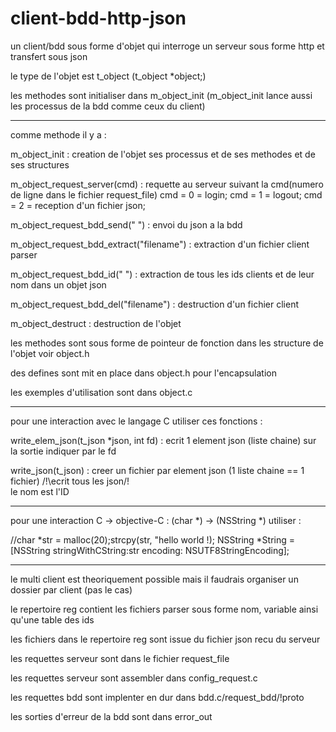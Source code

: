 # client-bdd-http-json
un client/bdd sous forme d'objet qui interroge un serveur sous forme http et transfert sous json

le type de l'objet est t_object
(t_object *object;)

les methodes sont initialiser dans m_object_init
(m_object_init lance aussi les processus de la bdd comme ceux du client)


______________________________________________________________________________________________________


comme methode il y a :

m_object_init : creation de l'objet ses processus et de ses methodes et de ses structures

m_object_request_server(cmd) : requette au serveur suivant la cmd(numero de ligne dans le fichier request_file)
cmd = 0 = login; cmd = 1 = logout; cmd = 2 = reception d'un fichier json;

m_object_request_bdd_send(" ") : envoi du json a la bdd

m_object_request_bdd_extract("filename") : extraction d'un fichier client parser

m_object_request_bdd_id(" ") : extraction de tous les ids clients et de leur nom dans un objet json

m_object_request_bdd_del("filename") : destruction d'un fichier client

m_object_destruct : destruction de l'objet

les methodes sont sous forme de pointeur de fonction dans les structure de l'objet voir object.h

des defines sont mit en place dans object.h pour l'encapsulation

les exemples d'utilisation sont dans object.c


____________________________________________________________________________________________


pour une interaction avec le langage C utiliser ces fonctions :

write_elem_json(t_json *json, int fd) : ecrit 1 element json (liste chaine) sur la sortie indiquer par le fd

write_json(t_json) : creer un fichier par element json (1 liste chaine == 1 fichier) /!\ecrit tous les json/!\
le nom est l'ID


_________________________________________________________________________________________________


pour une interaction C -> objective-C  : (char *) -> (NSString *) utiliser :

//char *str = malloc(20);strcpy(str, "hello world !);
NSString *String = [NSString stringWithCString:str encoding: NSUTF8StringEncoding];


_________________________________________________________________________________________________________


le multi client est theoriquement possible mais il faudrais organiser un dossier par client (pas le cas)

le repertoire reg contient les fichiers parser sous forme nom, variable ainsi qu'une table des ids

les fichiers dans le repertoire reg sont issue du fichier json recu du serveur

les requettes serveur sont dans le fichier request_file

les requettes serveur sont assembler dans config_request.c

les requettes bdd sont implenter en dur dans bdd.c/request_bdd/!proto

les sorties d'erreur de la bdd sont dans error_out
